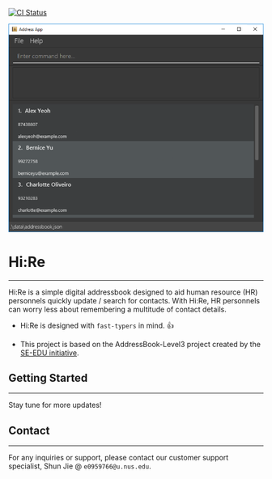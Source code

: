 [![CI Status](https://github.com/se-edu/addressbook-level3/workflows/Java%20CI/badge.svg)](https://github.com/se-edu/addressbook-level3/actions)

![Ui](docs/images/Ui.png)

# Hi:Re
---
Hi:Re is a simple digital addressbook designed to aid human resource (HR) personnels quickly update / search for contacts. With Hi:Re, HR personnels can worry less about remembering a multitude of contact details.

* Hi:Re is designed with `fast-typers` in mind. :+1:

* This project is based on the AddressBook-Level3 project created by the [SE-EDU initiative](https://se-education.org).

## Getting Started
---

Stay tune for more updates!

## Contact
---

For any inquiries or support, please contact our customer support specialist, Shun Jie @ `e0959766@u.nus.edu`.

